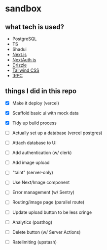 # sandbox


## what tech is used?
- PostgreSQL
- TS
- Shadui
- [Next.js](https://nextjs.org)
- [NextAuth.js](https://next-auth.js.org)
- [Drizzle](https://orm.drizzle.team)
- [Tailwind CSS](https://tailwindcss.com)
- [tRPC](https://trpc.io)



## things I did in this repo


- [x]   Make it deploy (vercel)
- [x]	Scaffold basic ui with mock data
- [x]	Tidy up build process
- [ ]	Actually set up a database (vercel postgres)
- [ ]	Attach database to UI
- [ ]	Add authentication (w/ clerk)
- [ ]	Add image upload
- [ ]	"taint" (server-only)
- [ ]	Use Next/Image component
- [ ]	Error management (w/ Sentry)
- [ ]	Routing/image page (parallel route)
- [ ]	Update upload button to be less cringe
- [ ]	Analytics (posthog)
- [ ]	Delete button (w/ Server Actions)
- [ ]	Ratelimiting (upstash)


<!-- 

01) create scaffold

pnpm create t3-app@latest

02) commands

# run in development mode
pnpm dev 
# get database to match current schema
pnpm run db:push
# run drizzle studio to explore data (local.drizzle.studio)
pnpm run db:push




-->